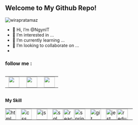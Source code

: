 ## Welcome to My Github Repo!

<p align="left"> <img src="https://komarev.com/ghpvc/?username=NgynIT&label=Profile%20views&color=0e75b6&style=flat" alt="wirapratamaz" /> </p>

- 👋 Hi, I’m @NgynIT
- 👀 I’m interested in ...
- 🌱 I’m currently learning ...
- 💞️ I’m looking to collaborate on ...
- 
### follow me :
  <div align="middle">
<table style="border: none; margin: 2rem 0;">
<tr>
    <td style="border: none; padding: 0; margin: 0;">
        <a href='mailto:nkockik@gmail.com'>
          <img src='https://i.imgur.com/L9ZfWvP.png' width="35" style="margin: 0 0.7rem" />
        </a>
    </td>
    <td style="border: none; padding: 0; margin: 0;">
        <a href='https://www.instagram.com/nis.110902/'>
            <img src='https://imgur.com/tjJZ1Lj' width="35" style="margin: 0 0.7rem" />
        </a>
    </td>
    <td style="border: none; padding: 0; margin: 0;">
        <a href='https://www.facebook.com/nis.110902/'>
            <img src='https://imgur.com/27zh0vs' width="35" style="margin: 0 0.7rem"/>
        </a> 
    </td>
</tr>
</table>
</div>

#### My Skill

<div align="middle">

<table style="border: none;">
<tr style="border: none; padding: 0; margin: 0;">
    <td style="border: none; padding: 0; margin: 0;"> 
        <img alt="html" src="https://i.imgur.com/Wo63eUu.png" width='35' style='margin-right: 1rem;' /> 
    </td>
    <td style="border: none; padding: 0;"> 
        <img alt="css" src="https://i.imgur.com/3OFoRac.png" width='35' style='margin-right: 1rem;' /> 
    </td>
    <td style="border: none; padding: 0;"> 
        <img alt="js" src="https://i.imgur.com/hrRfAmU.png" width='35' style='margin-right: 1rem;' /> 
    </td>
    <td style="border: none; padding: 0;"> 
        <img alt="sql" src="https://imgur.com/SYGprUx" width='35' style='margin-right: 1rem;' /> 
    </td>
    <td style="border: none; padding: 0;">
        <img alt="react" src="https://i.imgur.com/52AiCrr.png" width='35' style='margin-right: 1rem; margin-left: -15px;'/> 
    </td>
    <td style="border: none; padding: 0;"> 
        <img alt="spring" src="https://imgur.com/QKiYKAJ" width='35' style='margin-right: 1rem; margin-left: -15px;'/>
    </td>
    <td style="border: none; padding: 0;">
        <img alt="git" src="https://imgur.com/vqLXSxl" width='35' style='margin-right: 1rem;' /> 
    </td>
    <td style="border: none; padding: 0;">
        <img alt="jest" src="https://i.imgur.com/yVqeAqT.png" width='35' style='margin-right: 1rem;' /> 
    </td>
    <td style="border: none; padding: 0;"> 
        <img alt="redux" src="https://i.imgur.com/hcOAsfS.png" width='35' style='margin-right: 1rem; margin-left: -15px;'/>
    </td>
    
</tr>
</table>
</div>






